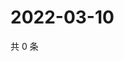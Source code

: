 # 2022-03-10

共 0 条

<!-- BEGIN WEIBO -->
<!-- 最后更新时间 Thu Mar 10 2022 02:00:43 GMT+0800 (China Standard Time) -->

<!-- END WEIBO -->
